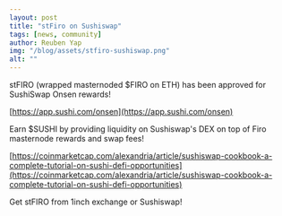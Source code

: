 ```yaml
---
layout: post
title: "stFiro on Sushiswap"
tags: [news, community]
author: Reuben Yap
img: "/blog/assets/stfiro-sushiswap.png"
alt: ""
---
```


stFIRO (wrapped masternoded $FIRO on ETH) has been approved for SushiSwap Onsen rewards!

[https://app.sushi.com/onsen](https://app.sushi.com/onsen)

Earn $SUSHI by providing liquidity on Sushiswap's DEX on top of Firo masternode rewards and swap fees!

[https://coinmarketcap.com/alexandria/article/sushiswap-cookbook-a-complete-tutorial-on-sushi-defi-opportunities](https://coinmarketcap.com/alexandria/article/sushiswap-cookbook-a-complete-tutorial-on-sushi-defi-opportunities)

Get stFIRO from 1inch exchange or Sushiswap!
